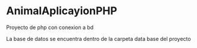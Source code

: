# AnimalAplicayionPHP
Proyecto de php con conexion a bd

La base de datos se encuentra dentro de la carpeta data base del proyecto
